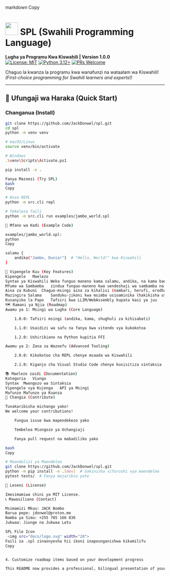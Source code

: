 markdown
Copy

# <img src="docs/logo.svg" width="40"> SPL (Swahili Programming Language)

**Lugha ya Programu Kwa Kiswahili | Version 1.0.0**  
[![License: MIT](https://img.shields.io/badge/License-MIT-yellow.svg)](LICENSE)
[![Python 3.12+](https://img.shields.io/badge/Python-3.12%2B-blue.svg)](https://www.python.org)
[![PRs Welcome](https://img.shields.io/badge/PRs-welcome-brightgreen.svg)](CONTRIBUTING.md)

Chaguo la kwanza la programu kwa wanafunzi na wataalam wa Kiswahili!  
*(First-choice programming for Swahili learners and experts!)*

---

## 🚀 Ufungaji wa Haraka (Quick Start)

### **Changanua (Install)**
```bash
git clone https://github.com/JackDonwel/spl.git
cd spl
python -m venv venv

# macOS/Linux
source venv/bin/activate

# Windows
.\venv\Scripts\Activate.ps1

pip install -e .

Fanya Mazoezi (Try SPL)
bash
Copy

# Anza REPL
python -m src.cli repl

# Tekeleza faili
python -m src.cli run examples/jambo_world.spl

🌟 Mfano wa Kodi (Example Code)

examples/jambo_world.spl:
python
Copy

salamu {
    andika("Jambo, Dunia!")  # "Hello, World!" kwa Kiswahili
}

🔑 Vipengele Kuu (Key Features)
Kipengele	Maelezo
Syntax ya Kiswahili	Weka funguo maneno kama salamu, andika, na kama badala ya Kiingereza
Mfumo wa Sambamba	zindua funguo-maneno kwa uendeshaji wa sambamba na udhibiti wa mizigo
Aina za Kubuni	Chaguo-msingi aina za kihalisi (nambari, herufi, orodha)
Mazingira Salama	Sanduku-jikoni kwa msimbo usioaminika (hakikisha utekelezaji salama)
Kusanyiko la Papo	Tafsiri kwa LLIM/WebAssembly kupata kasi ya juu
🗺️ Ramani ya Njia (Roadmap)
Awamu ya 1: Msingi wa Lugha (Core Language)

    1.0.0: Tafsiri msingi (andika, kama, shughuli za kihisabati)

    1.1.0: Usaidizi wa safu na fanya kwa vitendo vya kukokotoa

    1.2.0: Ushirikiano na Python kupitia FFI

Awamu ya 2: Zana za Wazoefu (Advanced Tooling)

    2.0.0: Kikokotoo cha REPL chenye msaada wa Kiswahili

    2.1.0: Kiganjo cha Visual Studio Code chenye kusisitiza sintaksia

📚 Maelezo zaidi (Documentation)
Kategoria	Viungo
Syntax	Mwongozo wa Sintaksia
Vipengele vya Kujenga	API ya Msingi
Mafunzo	Mafunzo ya Kuanza
👐 Changia (Contribute)

Tunakaribisha michango yako!
We welcome your contributions!

    Fungua issue kwa mapendekezo yako

    Tembelea Miongozo ya Uchangiaji

    Fanya pull request na mabadiliko yako

bash
Copy

# Maandalizi ya Maendeleo
git clone https://github.com/JackDonwel/spl.git
python -m pip install -e .[dev]  # Sakinisha vifurushi vya maendeleo
pytest tests/  # Fanya majaribio yote

📝 Leseni (License)

Imesimamiwa chini ya MIT License.
📞 Mawasiliano (Contact)

Msimamizi Mkuu: JACK Bombo
Barua pepe: jdonwel@proton.me
Namba ya Simu: +255 785 166 836
Jukwaa: Jiunge na Jukwaa Letu

SPL File Icon
 <img src="docs/logo.svg" width="20">
Faili za .spl zinaonyesha hii ikoni inapounganishwa kikamilifu
Copy


4. Customize roadmap items based on your development progress

This README now provides a professional, bilingual presentation of your project while maintaining technical accuracy and community-friendly structure.
